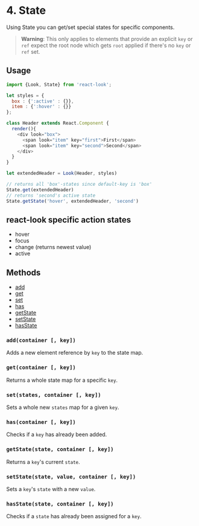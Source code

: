 # 4. State
Using State you can get/set special states for specific components.<br>

> **Warning**: This only applies to elements that provide an explicit `key` or `ref` expect the root node which gets `root` applied if there's no `key` or `ref` set.<br>

## Usage

```javascript
import {Look, State} from 'react-look';

let styles = {
  box : {':active' : {}},
  item : {':hover' : {}}
};

class Header extends React.Component {
  render(){
    <div look="box">
      <span look="item" key="first">First</span>
      <span look="item" key="second">Second</span>
    </div>
  }
}

let extendedHeader = Look(Header, styles)

// returns all 'box'-states since default-key is 'box'
State.get(extendedHeader)
// returns 'second's active state
State.getState('hover', extendedHeader, 'second')
```

## react-look specific action states
* hover
* focus
* change (returns newest value)
* active

## Methods
- [add](#addcontainer--key)
- [get](#getcontainer--key)
- [set](#setstates-container--key)
- [has](#hascontainer--key)
- [getState](#getstatestate-container--key)
- [setState](#setstatestate-value-container--key)
- [hasState](#hasstatecontainer-state)


### `add(container [, key])`
Adds a new element reference by `key` to the state map.

### `get(container [, key])`
Returns a whole state map for a specific `key`.

### `set(states, container [, key])`
Sets a whole new `states` map for a given `key`.

### `has(container [, key])`
Checks if a `key` has already been added.

### `getState(state, container [, key])`
Returns a `key`'s current `state`.

### `setState(state, value, container [, key])`
Sets a `key`'s `state` with a new `value`.

### `hasState(state, container [, key])`
Checks if a `state` has already been assigned for a `key`.

